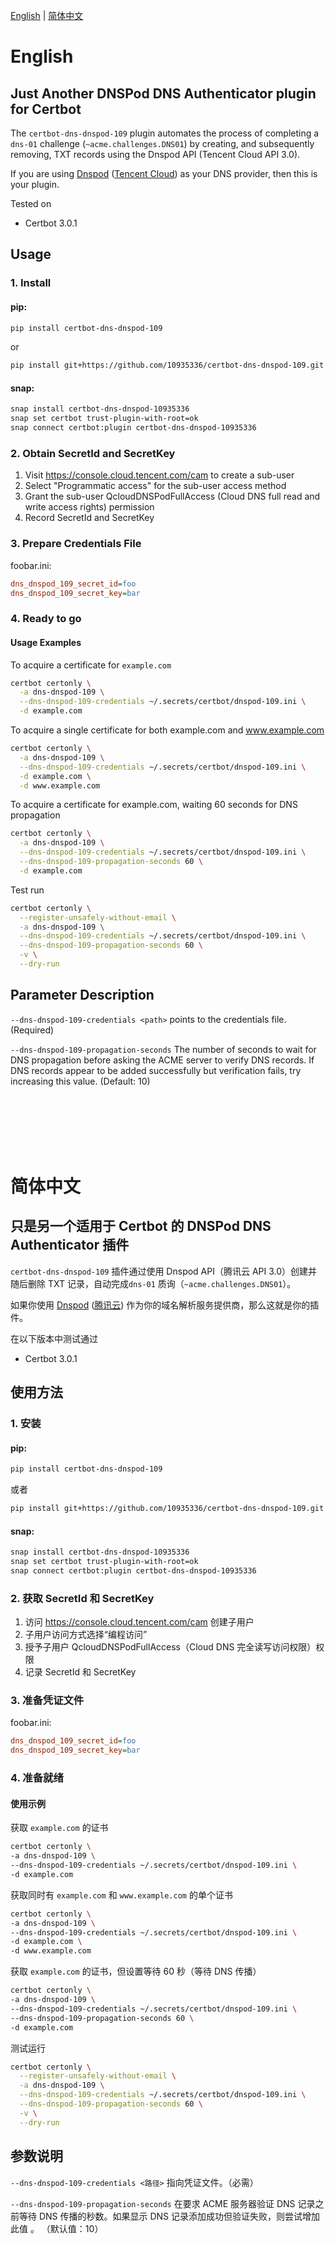 [English](#english) | [简体中文](#%E7%AE%80%E4%BD%93%E4%B8%AD%E6%96%87)


# English


## Just Another DNSPod DNS Authenticator plugin for Certbot
The `certbot-dns-dnspod-109` plugin automates the process of
completing a `dns-01` challenge (`~acme.challenges.DNS01`)
by creating, and subsequently removing, TXT records using the
Dnspod API (Tencent Cloud API 3.0).

If you are using [Dnspod](https://www.dnspod.cn/) ([Tencent Cloud](https://cloud.tencent.com)) as your DNS provider,
then this is your plugin.


Tested on
- Certbot 3.0.1


## Usage

### 1. Install

#### pip:
```bash
pip install certbot-dns-dnspod-109
```
or
```bash
pip install git+https://github.com/10935336/certbot-dns-dnspod-109.git
```


#### snap:
```bash
snap install certbot-dns-dnspod-10935336
snap set certbot trust-plugin-with-root=ok
snap connect certbot:plugin certbot-dns-dnspod-10935336
```

### 2. Obtain SecretId and SecretKey
1. Visit https://console.cloud.tencent.com/cam to create a sub-user
2. Select "Programmatic access" for the sub-user access method
3. Grant the sub-user QcloudDNSPodFullAccess (Cloud DNS full read and write access rights) permission
4. Record SecretId and SecretKey

### 3. Prepare Credentials File

foobar.ini:
```ini
dns_dnspod_109_secret_id=foo
dns_dnspod_109_secret_key=bar
```

### 4. Ready to go

#### Usage Examples

To acquire a certificate for `example.com`

```bash
certbot certonly \
  -a dns-dnspod-109 \
  --dns-dnspod-109-credentials ~/.secrets/certbot/dnspod-109.ini \
  -d example.com
```

To acquire a single certificate for both example.com and www.example.com
```bash
certbot certonly \
  -a dns-dnspod-109 \
  --dns-dnspod-109-credentials ~/.secrets/certbot/dnspod-109.ini \
  -d example.com \
  -d www.example.com
```

To acquire a certificate for example.com, waiting 60 seconds for DNS propagation
```bash
certbot certonly \
  -a dns-dnspod-109 \
  --dns-dnspod-109-credentials ~/.secrets/certbot/dnspod-109.ini \
  --dns-dnspod-109-propagation-seconds 60 \
  -d example.com
```

Test run
```bash
certbot certonly \
  --register-unsafely-without-email \
  -a dns-dnspod-109 \
  --dns-dnspod-109-credentials ~/.secrets/certbot/dnspod-109.ini \
  --dns-dnspod-109-propagation-seconds 60 \
  -v \
  --dry-run
```

## Parameter Description
``--dns-dnspod-109-credentials <path>`` points to the credentials file. (Required)

``--dns-dnspod-109-propagation-seconds`` The number of seconds to wait for DNS propagation before asking the ACME server to verify DNS records. If DNS records appear to be added successfully but verification fails, try increasing this value. (Default: 10)




<br>
<br>
<br>
<br>
<br>

# 简体中文

## 只是另一个适用于 Certbot 的 DNSPod DNS Authenticator 插件

`certbot-dns-dnspod-109` 插件通过使用 Dnspod API（腾讯云 API 3.0）创建并随后删除 TXT 记录，自动完成`dns-01` 质询（`~acme.challenges.DNS01`）。

如果你使用 [Dnspod](https://www.dnspod.cn/) ([腾讯云](https://cloud.tencent.com)) 作为你的域名解析服务提供商，那么这就是你的插件。

在以下版本中测试通过
- Certbot 3.0.1

## 使用方法

### 1. 安装

#### pip:
```bash
pip install certbot-dns-dnspod-109
```
或者
```bash
pip install git+https://github.com/10935336/certbot-dns-dnspod-109.git
```

#### snap:
```bash
snap install certbot-dns-dnspod-10935336
snap set certbot trust-plugin-with-root=ok
snap connect certbot:plugin certbot-dns-dnspod-10935336
```

### 2. 获取 SecretId 和 SecretKey
1. 访问 https://console.cloud.tencent.com/cam 创建子用户
2. 子用户访问方式选择“编程访问”
3. 授予子用户 QcloudDNSPodFullAccess（Cloud DNS 完全读写访问权限）权限
4. 记录 SecretId 和 SecretKey

### 3. 准备凭证文件

foobar.ini:
```ini
dns_dnspod_109_secret_id=foo
dns_dnspod_109_secret_key=bar
```

### 4. 准备就绪

#### 使用示例

获取 `example.com` 的证书

```bash
certbot certonly \
-a dns-dnspod-109 \
--dns-dnspod-109-credentials ~/.secrets/certbot/dnspod-109.ini \
-d example.com
```

获取同时有 `example.com` 和 `www.example.com` 的单个证书
```bash
certbot certonly \
-a dns-dnspod-109 \
--dns-dnspod-109-credentials ~/.secrets/certbot/dnspod-109.ini \
-d example.com \
-d www.example.com
```

获取 `example.com` 的证书，但设置等待 60 秒（等待 DNS 传播）
```bash
certbot certonly \
-a dns-dnspod-109 \
--dns-dnspod-109-credentials ~/.secrets/certbot/dnspod-109.ini \
--dns-dnspod-109-propagation-seconds 60 \
-d example.com
```

测试运行
```bash
certbot certonly \
  --register-unsafely-without-email \
  -a dns-dnspod-109 \
  --dns-dnspod-109-credentials ~/.secrets/certbot/dnspod-109.ini \
  --dns-dnspod-109-propagation-seconds 60 \
  -v \
  --dry-run
```

## 参数说明
``--dns-dnspod-109-credentials <路径>`` 指向凭证文件。（必需）

``--dns-dnspod-109-propagation-seconds`` 在要求 ACME 服务器验证 DNS 记录之前等待 DNS 传播的秒数。如果显示 DNS 记录添加成功但验证失败，则尝试增加此值 。 （默认值：10）


